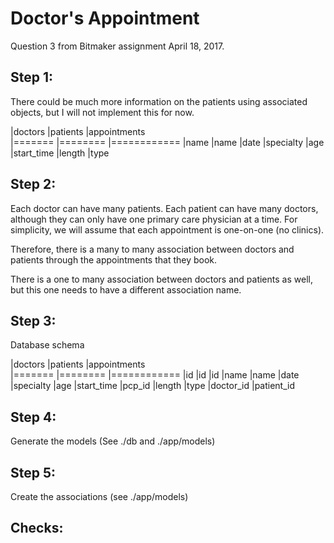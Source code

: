 # Doctor's Appointment

Question 3 from Bitmaker assignment April 18, 2017.

## Step 1:
There could be much more information on the patients using associated objects,
but I will not implement this for now.

|doctors        |patients    |appointments   
|=======        |========    |============
|name           |name        |date
|specialty      |age         |start_time
                             |length
                             |type

## Step 2:
Each doctor can have many patients. Each patient can have many doctors, although
they can only have one primary care physician at a time. For simplicity, we will
assume that each appointment is one-on-one (no clinics).

Therefore, there is a many to many association between doctors and patients
through the appointments that they book.

There is a one to many association between doctors and patients as well, but this
one needs to have a different association name.

## Step 3:
Database schema

|doctors      |patients    |appointments   
|=======      |========    |============
|id           |id          |id
|name         |name        |date
|specialty    |age         |start_time
              |pcp_id      |length
                           |type
                           |doctor_id
                           |patient_id

## Step 4:
Generate the models
(See ./db and ./app/models)

## Step 5:
Create the associations
(see ./app/models)

## Checks:
``` Ruby



```
